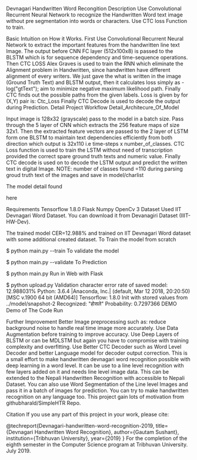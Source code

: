Devnagari Handwritten Word Recongition
Description
Use Convolutional Recurrent Neural Network to recognize the Handwritten Word text image without pre segmentation into words or characters. Use CTC loss Function to train.

Basic Intuition on How it Works.
First Use Convolutional Recurrent Neural Network to extract the important features from the handwritten line text Image.
The output before CNN FC layer (512x100x8) is passed to the BLSTM which is for sequence dependency and time-sequence operations.
Then CTC LOSS Alex Graves is used to train the RNN which eliminate the Alignment problem in Handwritten, since handwritten have different alignment of every writers. We just gave the what is written in the image (Ground Truth Text) and BLSTM output, then it calculates loss simply as -log("gtText"); aim to minimize negative maximum likelihood path.
Finally CTC finds out the possible paths from the given labels. Loss is given by for (X,Y) pair is: Ctc_Loss
Finally CTC Decode is used to decode the output during Prediction.
Detail Project Workflow
Detail_Architecure_Of_Model

Input image is 128x32 (grayscale) pass to the model in a batch size.
Pass through the 5 layer of CNN which extracts the 256 feature maps of size 32x1.
Then the extracted feature vectors are passed to the 2 layer of LSTM form one BLSTM to maintain text dependencies efficiently from both direction which output is 32x110 i.e time-steps x number_of_classes.
CTC Loss function is used to train the LSTM without need of transcription provided the correct spare ground truth texts and numeric value.
Finally CTC decode is used on to decode the LSTM output and predict the written text in digital Image.
NOTE: number of classes found =110 during parsing groud truth text of the images and save in model/charlist

The model detail found

here

Requirements
Tensorflow 1.8.0
Flask
Numpy
OpenCv 3
Dataset Used
IIT Devnagari Word Dataset. You can download it from Devanagiri Dataset (IIIT-HW-Dev).

The trained model CER=12.988% and trained on IIT Devnagari Word dataset with some additional created dataset.
To Train the model from scratch

$ python main.py --train
To validate the model

$ python main.py --validate
To Prediction

$ python main.py
Run in Web with Flask

$ python upload.py
Validation character error rate of saved model: 12.988031%
Python: 3.6.4 |Anaconda, Inc.| (default, Mar 12 2018, 20:20:50) [MSC v.1900 64 bit (AMD64)]
Tensorflow: 1.8.0
Init with stored values from ../model/snapshot-2
Recognized: "होसले"
Probability: 0.7297366
DEMO
Demo of The Code Run

Further Improvement
Better Image preprocessing such as: reduce background noise to handle real time image more accurately.
Use Data Augmentation before training to improve accuracy.
Use Deep Layers of BLSTM or can be MDLSTM but again you have to compromise with training complexity and overfitting.
Use Better CTC Decoder such as Word Level Decoder and better Language model for decoder output correction.
This is a small effort to make handwritten devnagari word recognition possible with deep learning in a word level. It can be use to a line level recognition with few layers added on it and needs line level image data. This can be extended to the Nepali Handwritten Recognition with accessible to Nepali Dataset. You can also use Word Segmentation of the Line level Images and pass it in a batch of images for prediction. You can try to make handwritten recognition on any language too. This project gain lots of motivation from githubharald/SimpleHTR Repo.

Citation
If you use any part of this project in your work, please cite:

@techreport{Devnagari-handwritten-word-recognition-2019,
  title={Devnagari Handwritten Word Recognition},
  author={Gautam Sushant},
  institution={Tribhuvan University},
  year={2019}
}
For the completion of the eighth semester in the Computer Science program at Tribhuvan University. July 2019.
